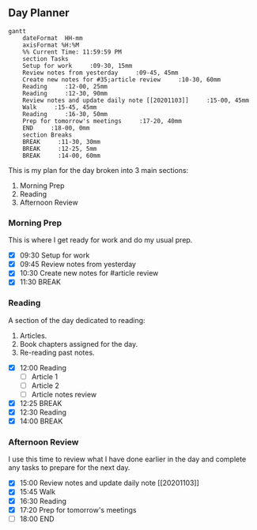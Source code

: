 ## Day Planner
```mermaid
gantt
    dateFormat  HH-mm
    axisFormat %H:%M
    %% Current Time: 11:59:59 PM
    section Tasks
    Setup for work     :09-30, 15mm
    Review notes from yesterday     :09-45, 45mm
    Create new notes for #35;article review     :10-30, 60mm
    Reading     :12-00, 25mm
    Reading     :12-30, 90mm
    Review notes and update daily note [[20201103]]     :15-00, 45mm
    Walk     :15-45, 45mm
    Reading     :16-30, 50mm
    Prep for tomorrow's meetings     :17-20, 40mm
    END     :18-00, 0mm
    section Breaks
    BREAK     :11-30, 30mm
    BREAK     :12-25, 5mm
    BREAK     :14-00, 60mm
```

This is my plan for the day broken into 3 main sections:
1. Morning Prep
2. Reading
3. Afternoon Review

### Morning Prep

This is where I get ready for work and do my usual prep.

- [x] 09:30 Setup for work
- [x] 09:45 Review notes from yesterday
- [x] 10:30 Create new notes for #article review
- [x] 11:30 BREAK

### Reading

A section of the day dedicated to reading:

1. Articles.
2. Book chapters assigned for the day.
3. Re-reading past notes.
   
- [x] 12:00 Reading
  - [ ] Article 1
  - [ ] Article 2
  - [ ] Article notes review
- [x] 12:25 BREAK
- [x] 12:30 Reading
- [x] 14:00 BREAK

### Afternoon Review

I use this time to review what I have done earlier in the day and complete any tasks to prepare for the next day.

- [x] 15:00 Review notes and update daily note [[20201103]]
- [x] 15:45 Walk
- [x] 16:30 Reading
- [x] 17:20 Prep for tomorrow's meetings
- [ ] 18:00 END